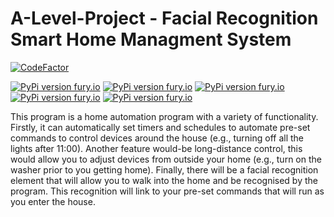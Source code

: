 # A-Level-Project - Facial Recognition Smart Home Managment System

[![CodeFactor](https://www.codefactor.io/repository/github/matthewkayne/facial-recognition-smart-home-managment-system/badge)](https://www.codefactor.io/repository/github/matthewkayne/facial-recognition-smart-home-managment-system)

[![PyPi version fury.io](https://badge.fury.io/py/numpy.svg)](https://pypi.org/project/numpy/) [![PyPi version fury.io](https://badge.fury.io/py/Pillow.svg)](https://pypi.org/project/Pillow/) [![PyPi version fury.io](https://badge.fury.io/py/requests.svg)](https://pypi.org/project/requests/) [![PyPi version fury.io](https://badge.fury.io/py/face-recognition.svg)](https://pypi.org/project/face-recognition/) [![PyPi version fury.io](https://badge.fury.io/py/Kasa.svg)](https://pypi.org/project/Kasa/)

This program is a home automation program with a variety of functionality. Firstly, it can automatically set timers and schedules to automate pre-set commands to control devices around the house (e.g., turning off all the lights after 11:00). Another feature would-be long-distance control, this would allow you to adjust devices from outside your home (e.g., turn on the washer prior to you getting home). Finally, there will be a facial recognition element that will allow you to walk into the home and be recognised by the program. This recognition will link to your pre-set commands that will run as you enter the house.
